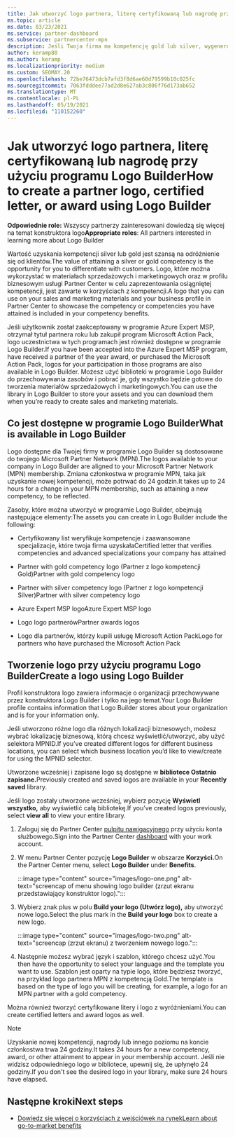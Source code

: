 ```yaml
---
title: Jak utworzyć logo partnera, literę certyfikowaną lub nagrodę przy użyciu programu Logo Builder
ms.topic: article
ms.date: 03/23/2021
ms.service: partner-dashboard
ms.subservice: partnercenter-mpn
description: Jeśli Twoja firma ma kompetencję gold lub silver, wygeneruj logo dostosowane dla Twojej firmy lub zażądaj dostosowanego certyfikowanego listu weryfikacyjnego przy użyciu narzędzia Logo Builder w Partner Center.
author: keramp88
ms.author: keramp
ms.localizationpriority: medium
ms.custom: SEOMAY.20
ms.openlocfilehash: 72be76473dcb7afd3f8d6ae60d79599b10c025fc
ms.sourcegitcommit: 7063fdddee77ad2d8e627ab3c806f76d173ab652
ms.translationtype: MT
ms.contentlocale: pl-PL
ms.lasthandoff: 05/19/2021
ms.locfileid: "110152260"
---
```

# <a name="how-to-create-a-partner-logo-certified-letter-or-award-using-logo-builder"></a><span data-ttu-id="3f2d5-103">Jak utworzyć logo partnera, literę certyfikowaną lub nagrodę przy użyciu programu Logo Builder</span><span class="sxs-lookup"><span data-stu-id="3f2d5-103">How to create a partner logo, certified letter, or award using Logo Builder</span></span>

<span data-ttu-id="3f2d5-104">**Odpowiednie role:** Wszyscy partnerzy zainteresowani dowiedzą się więcej na temat konstruktora logo</span><span class="sxs-lookup"><span data-stu-id="3f2d5-104">**Appropriate roles**: All partners interested in learning more about Logo Builder</span></span>

<span data-ttu-id="3f2d5-105">Wartość uzyskania kompetencji silver lub gold jest szansą na odróżnienie się od klientów.</span><span class="sxs-lookup"><span data-stu-id="3f2d5-105">The value of attaining a silver or gold competency is the opportunity for you to differentiate with customers.</span></span> <span data-ttu-id="3f2d5-106">Logo, które można wykorzystać w materiałach sprzedażowych i marketingowych oraz w profilu biznesowym usługi Partner Center w celu zaprezentowania osiągniętej kompetencji, jest zawarte w korzyściach z kompetencji.</span><span class="sxs-lookup"><span data-stu-id="3f2d5-106">A logo that you can use on your sales and marketing materials and your business profile in Partner Center to showcase the competency or competencies you have attained is included in your competency benefits.</span></span> 

<span data-ttu-id="3f2d5-107">Jeśli użytkownik został zaakceptowany w programie Azure Expert MSP, otrzymał tytuł partnera roku lub zakupił program Microsoft Action Pack, logo uczestnictwa w tych programach jest również dostępne w programie Logo Builder.</span><span class="sxs-lookup"><span data-stu-id="3f2d5-107">If you have been accepted into the Azure Expert MSP program, have received a partner of the year award, or purchased the Microsoft Action Pack, logos for your participation in those programs are also available in Logo Builder.</span></span> <span data-ttu-id="3f2d5-108">Możesz użyć biblioteki w programie Logo Builder do przechowywania zasobów i pobrać je, gdy wszystko będzie gotowe do tworzenia materiałów sprzedażowych i marketingowych.</span><span class="sxs-lookup"><span data-stu-id="3f2d5-108">You can use the library in Logo Builder to store your assets and you can download them when you’re ready to create sales and marketing materials.</span></span> 

## <a name="what-is-available-in-logo-builder"></a><span data-ttu-id="3f2d5-109">Co jest dostępne w programie Logo Builder</span><span class="sxs-lookup"><span data-stu-id="3f2d5-109">What is available in Logo Builder</span></span>

<span data-ttu-id="3f2d5-110">Logo dostępne dla Twojej firmy w programie Logo Builder są dostosowane do twojego Microsoft Partner Network (MPN).</span><span class="sxs-lookup"><span data-stu-id="3f2d5-110">The logos available to your company in Logo Builder are aligned to your Microsoft Partner Network (MPN) membership.</span></span> <span data-ttu-id="3f2d5-111">Zmiana członkostwa w programie MPN, taka jak uzyskanie nowej kompetencji, może potrwać do 24 godzin.</span><span class="sxs-lookup"><span data-stu-id="3f2d5-111">It takes up to 24 hours for a change in your MPN membership, such as attaining a new competency, to be reflected.</span></span>

<span data-ttu-id="3f2d5-112">Zasoby, które można utworzyć w programie Logo Builder, obejmują następujące elementy:</span><span class="sxs-lookup"><span data-stu-id="3f2d5-112">The assets you can create in Logo Builder include the following:</span></span>

- <span data-ttu-id="3f2d5-113">Certyfikowany list weryfikuje kompetencje i zaawansowane specjalizacje, które twoja firma uzyskała</span><span class="sxs-lookup"><span data-stu-id="3f2d5-113">Certified letter that verifies competencies and advanced specializations your company has attained</span></span>

- <span data-ttu-id="3f2d5-114">Partner with gold competency logo (Partner z logo kompetencji Gold)</span><span class="sxs-lookup"><span data-stu-id="3f2d5-114">Partner with gold competency logo</span></span>

- <span data-ttu-id="3f2d5-115">Partner with silver competency logo (Partner z logo kompetencji Silver)</span><span class="sxs-lookup"><span data-stu-id="3f2d5-115">Partner with silver competency logo</span></span>

- <span data-ttu-id="3f2d5-116">Azure Expert MSP logo</span><span class="sxs-lookup"><span data-stu-id="3f2d5-116">Azure Expert MSP logo</span></span>

- <span data-ttu-id="3f2d5-117">Logo logo partnerów</span><span class="sxs-lookup"><span data-stu-id="3f2d5-117">Partner awards logos</span></span>

- <span data-ttu-id="3f2d5-118">Logo dla partnerów, którzy kupili usługę Microsoft Action Pack</span><span class="sxs-lookup"><span data-stu-id="3f2d5-118">Logo for partners who have purchased the Microsoft Action Pack</span></span>

## <a name="create-a-logo-using-logo-builder"></a><span data-ttu-id="3f2d5-119">Tworzenie logo przy użyciu programu Logo Builder</span><span class="sxs-lookup"><span data-stu-id="3f2d5-119">Create a logo using Logo Builder</span></span>

<span data-ttu-id="3f2d5-120">Profil konstruktora logo zawiera informacje o organizacji przechowywane przez konstruktora Logo Builder i tylko na jego temat.</span><span class="sxs-lookup"><span data-stu-id="3f2d5-120">Your Logo Builder profile contains information that Logo Builder stores about your organization and is for your information only.</span></span>

<span data-ttu-id="3f2d5-121">Jeśli utworzono różne logo dla różnych lokalizacji biznesowych, możesz wybrać lokalizację biznesową, którą chcesz wyświetlić/utworzyć, aby użyć selektora MPNID.</span><span class="sxs-lookup"><span data-stu-id="3f2d5-121">If you’ve created different logos for different business locations, you can select which business location you’d like to view/create for using the MPNID selector.</span></span>

<span data-ttu-id="3f2d5-122">Utworzone wcześniej i zapisane logo są dostępne w **bibliotece Ostatnio zapisane.**</span><span class="sxs-lookup"><span data-stu-id="3f2d5-122">Previously created and saved logos are available in your **Recently saved** library.</span></span>

<span data-ttu-id="3f2d5-123">Jeśli logo zostały utworzone wcześniej, wybierz pozycję **Wyświetl wszystko,** aby wyświetlić całą bibliotekę.</span><span class="sxs-lookup"><span data-stu-id="3f2d5-123">If you’ve created logos previously, select **view all** to view your entire library.</span></span>

1. <span data-ttu-id="3f2d5-124">Zaloguj się do Partner Center [pulpitu nawigacyjnego](https://partner.microsoft.com/dashboard) przy użyciu konta służbowego.</span><span class="sxs-lookup"><span data-stu-id="3f2d5-124">Sign into the Partner Center [dashboard](https://partner.microsoft.com/dashboard) with your work account.</span></span>

1. <span data-ttu-id="3f2d5-125">W menu Partner Center pozycję **Logo Builder** w obszarze **Korzyści.**</span><span class="sxs-lookup"><span data-stu-id="3f2d5-125">On the Partner Center menu, select **Logo Builder** under **Benefits**.</span></span>
 
   :::image type="content" source="images/logo-one.png" alt-text="screencap of menu showing logo builder (zrzut ekranu przedstawiający konstruktor logo).":::

3. <span data-ttu-id="3f2d5-127">Wybierz znak plus w polu **Build your logo (Utwórz logo),** aby utworzyć nowe logo.</span><span class="sxs-lookup"><span data-stu-id="3f2d5-127">Select the plus mark in the **Build your logo** box to create a new logo.</span></span>

   :::image type="content" source="images/logo-two.png" alt-text="screencap (zrzut ekranu) z tworzeniem nowego logo.":::

4. <span data-ttu-id="3f2d5-129">Następnie możesz wybrać język i szablon, którego chcesz użyć.</span><span class="sxs-lookup"><span data-stu-id="3f2d5-129">You then have the opportunity to select your language and the template you want to use.</span></span> <span data-ttu-id="3f2d5-130">Szablon jest oparty na typie logo, które będziesz tworzyć, na przykład logo partnera MPN z kompetencją Gold.</span><span class="sxs-lookup"><span data-stu-id="3f2d5-130">The template is based on the type of logo you will be creating, for example, a logo for an MPN partner with a  gold competency.</span></span>

<span data-ttu-id="3f2d5-131">Można również tworzyć certyfikowane litery i logo z wyróżnieniami.</span><span class="sxs-lookup"><span data-stu-id="3f2d5-131">You can create certified letters and award logos as well.</span></span>

>[!NOTE]
><span data-ttu-id="3f2d5-132">Uzyskanie nowej kompetencji, nagrody lub innego poziomu na koncie członkostwa trwa 24 godziny.</span><span class="sxs-lookup"><span data-stu-id="3f2d5-132">It takes 24 hours for a new competency, award, or other attainment to appear in your membership account.</span></span> <span data-ttu-id="3f2d5-133">Jeśli nie widzisz odpowiedniego logo w bibliotece, upewnij się, że upłynęło 24 godziny.</span><span class="sxs-lookup"><span data-stu-id="3f2d5-133">If you don't see the desired logo in your library, make sure 24 hours have elapsed.</span></span>

## <a name="next-steps"></a><span data-ttu-id="3f2d5-134">Następne kroki</span><span class="sxs-lookup"><span data-stu-id="3f2d5-134">Next steps</span></span>

- [<span data-ttu-id="3f2d5-135">Dowiedz się więcej o korzyściach z wejściówek na rynek</span><span class="sxs-lookup"><span data-stu-id="3f2d5-135">Learn about go-to-market benefits</span></span>](mpn-learn-about-go-to-market-benefits.md)
